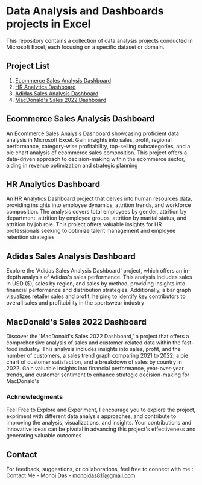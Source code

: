 # Data Analysis and Dashboards projects in Excel


This repository contains a collection of data analysis projects conducted in Microsoft Excel, each focusing on a specific dataset or domain.

## Project List

1. [Ecommerce Sales Analysis Dashboard](https://github.com/Gokul-Raja84/Data-Analysis-in-Excel/tree/main/1.%20Ecommerce%20Sales%20Analysis%20Dashboard)
2. [HR Analytics Dashboard](https://github.com/Gokul-Raja84/Data-Analysis-in-Excel/tree/main/2.%20HR%20Analytics%20Dashboard)
3. [Adidas Sales Analysis Dashboard](https://github.com/Gokul-Raja84/Data-Analysis-in-Excel/tree/main/3.%20Adidas%20Sales%20Analysis%20Dashborad)
4. [MacDonald's Sales 2022 Dashboard](https://github.com/Gokul-Raja84/Data-Analysis-in-Excel/tree/main/4.%20MacDonalds%20Sales%202022%20Dashboard)

## Ecommerce Sales Analysis Dashboard

An Ecommerce Sales Analysis Dashboard showcasing proficient data analysis in Microsoft Excel. Gain insights into sales, profit, regional performance, category-wise profitability, top-selling subcategories, and a pie chart analysis of ecommerce sales composition. This project offers a data-driven approach to decision-making within the ecommerce sector, aiding in revenue optimization and strategic planning

## HR Analytics Dashboard

An HR Analytics Dashboard project that delves into human resources data, providing insights into employee dynamics, attrition trends, and workforce composition. The analysis covers total employees by gender, attrition by department, attrition by employee groups, attrition by marital status, and attrition by job role. This project offers valuable insights for HR professionals seeking to optimize talent management and employee retention strategies

## Adidas Sales Analysis Dashboard

Explore the 'Adidas Sales Analysis Dashboard' project, which offers an in-depth analysis of Adidas's sales performance. This analysis includes sales in USD ($), sales by region, and sales by method, providing insights into financial performance and distribution strategies. Additionally, a bar graph visualizes retailer sales and profit, helping to identify key contributors to overall sales and profitability in the sportswear industry

## MacDonald's Sales 2022 Dashboard
Discover the 'MacDonald's Sales 2022 Dashboard,' a project that offers a comprehensive analysis of sales and customer-related data within the fast-food industry. This analysis includes insights into sales, profit, and the number of customers, a sales trend graph comparing 2021 to 2022, a pie chart of customer satisfaction, and a breakdown of sales by country in 2022. Gain valuable insights into financial performance, year-over-year trends, and customer sentiment to enhance strategic decision-making for MacDonald's


 ### Acknowledgments
 
Feel Free to Explore and Experiment, I encourage you to explore the project, expriment with different data analysis approaches, and contribute to improving the analysis, visualizations, and insights. Your contributions and innovative ideas can be pivotal in advancing this project's effectiveness and generating valuable outcomes

## Contact

For feedback, suggestions, or collaborations, feel free to connect with me : Contact Me - Monoj Das - monojdas811@gmail.com
